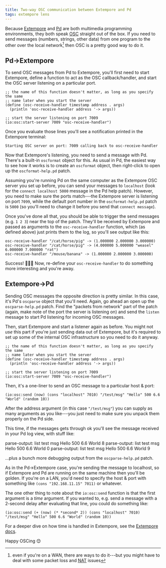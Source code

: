 ```yaml
---
title: Two-way OSC communication between Extempore and Pd
tags: extempore lens
---
```


Because [Extempore](https://github.com/digego/extempore) and
[Pd](https://puredata.info) are both multimedia programming environments, they
both speak [OSC](https://en.wikipedia.org/wiki/Open_Sound_Control) straight out
of the box. If you need to send messages (numbers, strings, other data) from one
program to the other over the local network[^lan] then OSC is a pretty good way
to do it.

[^lan]:
    even if you're on a WAN, there are ways to do it---but you might have to
    deal with some packet loss and
    [NAT](https://en.wikipedia.org/wiki/Network_address_translation) issues

## Pd->Extempore

To send OSC messages from Pd to Extempore, you'll first need to start Extempore,
define a function to act as the OSC callback/handler, and start the OSC server
listening on a particular port.

```extempore
;; the name of this function doesn't matter, as long as you specify the same
;; name later when you start the server
(define (osc-receive-handler timestamp address . args)
  (println 'osc-receive-handler address '-> args))

;; start the server listening on port 7009
(io:osc:start-server 7009 "osc-receive-handler")
```

Once you evaluate those lines you'll see a notification printed in the Extempore
terminal:

    Starting OSC server on port: 7009 calling back to osc-receive-handler

Now that Extempore's listening, you need to send a message with Pd. There's a
built-in `oscformat` object for this. As usual in Pd, the easiest way to see how
it works is to create an `oscformat` object, then right-click to open up the
`oscformat-help.pd` patch.

Assuming you're running Pd on the same computer as the Extempore OSC server you
set up before, you can send your messages to `localhost` (look for the `connect
localhost 5000` message in the Pd help patch). However, you need to make sure
the ports match---the Extempore server is listening on port `7099`, while the
default port number in the `oscformat-help.pd` patch is `5000` (so you'll need
to change it before you send that `connect message`).

Once you've done all that, you should be able to trigger the send messages (e.g.
`1 2 3`) near the top of the patch. They'll be received by Extempore and passed
as arguments to the `osc-receive-handler` function, which (as defined above)
just prints them to the log, so you'll see output like this:

    osc-receive-handler "/cat/horse/pig" -> (1.000000 2.000000 3.000000)
    osc-receive-handler "/cat/horse/pig" -> (4.000000 5.000000 "weasel" 6.000000 7.000000 "rat")
    osc-receive-handler "/mouse/banana" -> (1.000000 2.000000 3.000000)

Success! 🙌🎉🙌 Now, re-define your `osc-receive-handler` to do something more
interesting and you're away.

## Extempore->Pd

Sending OSC messages the opposite direction is pretty similar. In this case,
it's Pd's `oscparse` object that you'll need. Again, go ahead an open up the
`oscparse-help.pd` patch. Find the "packets from network" part of the patch
(again, make note of the port the server is listening on) and send the `listen`
message to start Pd listening for incoming OSC messages.

Then, start Extempore and start a listener again as before. You might not _use_
this part if you're just sending data out of Extempore, but it's required to set
up some of the internal OSC infrastructure so you need to do it anyway.

```extempore
;; the name of this function doesn't matter, as long as you specify the same
;; name later when you start the server
(define (osc-receive-handler timestamp address . args)
  (println 'osc-receive-handler address '-> args))

;; start the server listening on port 7009
(io:osc:start-server 7009 "osc-receive-handler")
```

Then, it's a one-liner to send an OSC message to a particular host & port:

```extempore
(io:osc:send (now) (cons "localhost" 7010) "/test/msg" "Hello" 500 6.6 "World" (random 10))
```

After the address argument (in this case `"/test/msg"`) you can supply as many
arguments as you like---you just need to make sure you unpack them properly on
the Pd side.

This time, if the messages gets through ok you'll see the message received in
your Pd log view, with stuff like:

   parse-output: list test msg Hello 500 6.6 World 8
   parse-output: list test msg Hello 500 6.6 World 0
   parse-output: list test msg Hello 500 6.6 World 9

...plus a bunch more debugging output from the `oscparse-help.pd` patch.

As in the Pd->Extempore case, you're sending the message to localhost, so if
Extempore and Pd are running on the same machine then you'll be golden. If
you're on a LAN, you'd need to specify the host & port with something like
`(cons "192.168.11.15" 7011)` or whatever.

The one other thing to note about the `io:osc:send` function is that the first
argument is a _time_ argument. If you wanted to, e.g. send a message with a
2-second delay after evaluating that line, you could do something like:

```extempore
(io:osc:send (+ (now) (* *second* 2)) (cons "localhost" 7010) "/test/msg" "Hello" 500 6.6 "World" (random 10))
```

For a deeper dive on how time is handled in Extempore, see the [Extempore
docs](https://extemporelang.github.io/docs/overview/time/).

Happy OSCing 😊
